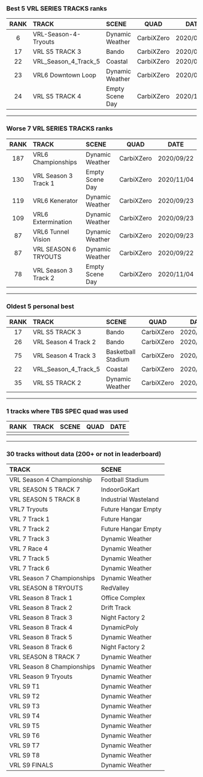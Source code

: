 ### Best 5 VRL SERIES TRACKS ranks
|RANK|TRACK|SCENE|QUAD|DATE|
|:---:|:---|:---|:---:|:---:|
|6|VRL-Season-4-Tryouts|Dynamic Weather|CarbiXZero|2020/09/22|
|17|VRL S5 TRACK 3|Bando|CarbiXZero|2020/06/07|
|22|VRL_Season_4_Track_5|Coastal|CarbiXZero|2020/08/26|
|23|VRL6 Downtown Loop|Dynamic Weather|CarbiXZero|2020/09/23|
|24|VRL S5 TRACK 4|Empty Scene Day|CarbiXZero|2020/11/04|
---
### Worse 7 VRL SERIES TRACKS ranks
|RANK|TRACK|SCENE|QUAD|DATE|
|:---:|:---|:---|:---:|:---:|
|187|VRL6 Championships|Dynamic Weather|CarbiXZero|2020/09/22|
|130|VRL Season 3 Track 1|Empty Scene Day|CarbiXZero|2020/11/04|
|119|VRL6 Kenerator|Dynamic Weather|CarbiXZero|2020/09/23|
|109|VRL6 Extermination|Dynamic Weather|CarbiXZero|2020/09/23|
|87|VRL6 Tunnel Vision|Dynamic Weather|CarbiXZero|2020/09/23|
|87|VRL SEASON 6 TRYOUTS|Dynamic Weather|CarbiXZero|2020/09/22|
|78|VRL Season 3 Track 2|Empty Scene Day|CarbiXZero|2020/11/04|
---
### Oldest 5 personal best
|RANK|TRACK|SCENE|QUAD|DATE|
|:---:|:---|:---|:---:|:---:|
|17|VRL S5 TRACK 3|Bando|CarbiXZero|2020/06/07|
|26|VRL Season 4 Track 2|Bando|CarbiXZero|2020/06/10|
|75|VRL Season 4 Track 3|Basketball Stadium|CarbiXZero|2020/06/16|
|22|VRL_Season_4_Track_5|Coastal|CarbiXZero|2020/08/26|
|35|VRL S5 TRACK 2|Dynamic Weather|CarbiXZero|2020/09/16|
---
### 1 tracks where TBS SPEC quad was used
|RANK|TRACK|SCENE|QUAD|DATE|
|:---:|:---|:---|:---:|:---:|
||||||
---
### 30 tracks without data (200+ or not in leaderboard)
|TRACK|SCENE|
|:---|:---|
|VRL Season 4 Championship|Football Stadium|
|VRL SEASON 5 TRACK 7|IndoorGoKart|
|VRL SEASON 5 TRACK 8|Industrial Wasteland|
|VRL7 Tryouts|Future Hangar Empty|
|VRL 7 Track 1|Future Hangar|
|VRL 7 Track 2|Future Hangar Empty|
|VRL 7 Track 3|Dynamic Weather|
|VRL 7 Race 4|Dynamic Weather|
|VRL 7 Track 5|Dynamic Weather|
|VRL 7 Track 6|Dynamic Weather|
|VRL Season 7 Championships|Dynamic Weather|
|VRL SEASON 8 TRYOUTS|RedValley|
|VRL Season 8 Track 1|Office Complex|
|VRL Season 8 Track 2|Drift Track|
|VRL Season 8 Track 3|Night Factory 2|
|VRL Season 8 Track 4|DynamicPoly|
|VRL Season 8 Track 5|Dynamic Weather|
|VRL Season 8 Track 6|Night Factory 2|
|VRL SEASON 8 TRACK 7|Dynamic Weather|
|VRL Season 8 Championships|Dynamic Weather|
|VRL Season 9 Tryouts|Dynamic Weather|
|VRL S9 T1|Dynamic Weather|
|VRL S9 T2|Dynamic Weather|
|VRL S9 T3|Dynamic Weather|
|VRL S9 T4|Dynamic Weather|
|VRL S9 T5|Dynamic Weather|
|VRL S9 T6|Dynamic Weather|
|VRL S9 T7|Dynamic Weather|
|VRL S9 T8|Dynamic Weather|
|VRL S9 FINALS|Dynamic Weather|
